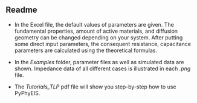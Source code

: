 ## Readme 

- In the Excel file, the default values of parameters are given. The fundamental properties, amount of active materials, and diffusion geometry can be changed depending on your system. After putting some direct input parameters, the consequent resistance, capacitance parameters are calculated using the theoretical formulas.

- In the *Examples* folder, parameter files as well as simulated data are shown. Impedance data of all different cases is illustrated in each *.png* file.

- The *Tutorials_TLP* pdf file will show you step-by-step how to use PyPhyEIS.
